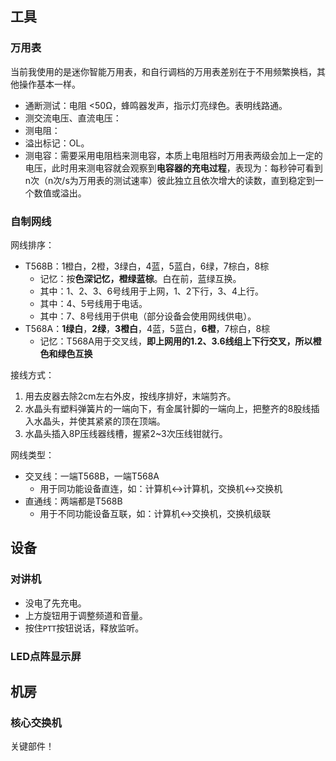 
## 工具

### 万用表

当前我使用的是迷你智能万用表，和自行调档的万用表差别在于不用频繁换档，其他操作基本一样。
* 通断测试：电阻 <50Ω，蜂鸣器发声，指示灯亮绿色。表明线路通。
* 测交流电压、直流电压：
* 测电阻：
* 溢出标记：OL。
* 测电容：需要采用电阻档来测电容，本质上电阻档时万用表两级会加上一定的电压，此时用来测电容就会观察到**电容器的充电过程**，表现为：每秒钟可看到n次（n次/s为万用表的测试速率）彼此独立且依次增大的读数，直到稳定到一个数值或溢出。

### 自制网线

网线排序：
* T568B：1橙白，2橙，3绿白，4蓝，5蓝白，6绿，7棕白，8棕 
	* 记忆：按**色深记忆，橙绿蓝棕**。白在前，蓝绿互换。
	* 其中：1、2、3、6号线用于上网，1、2下行，3、4上行。
	* 其中：4、5号线用于电话。
	* 其中：7、8号线用于供电（部分设备会使用网线供电）。
* T568A：**1绿白**，**2绿**，**3橙白**，4蓝，5蓝白，**6橙**，7棕白，8棕 
	* 记忆：T568A用于交叉线，**即上网用的1.2、3.6线组上下行交叉，所以橙色和绿色互换**

接线方式：
1. 用去皮器去除2cm左右外皮，按线序排好，末端剪齐。
2. 水晶头有塑料弹簧片的一端向下，有金属针脚的一端向上，把整齐的8股线插入水晶头，并使其紧紧的顶在顶端。
3. 水晶头插入8P压线器线槽，握紧2~3次压线钳就行。

网线类型：
* 交叉线：一端T568B，一端T568A
	* 用于同功能设备直连，如：计算机<->计算机，交换机<->交换机
* 直通线：两端都是T568B
	* 用于不同功能设备互联，如：计算机<->交换机，交换机级联


## 设备

### 对讲机

* 没电了先充电。
* 上方旋钮用于调整频道和音量。
* 按住`PTT`按钮说话，释放监听。

### LED点阵显示屏



## 机房

### 核心交换机

关键部件！
